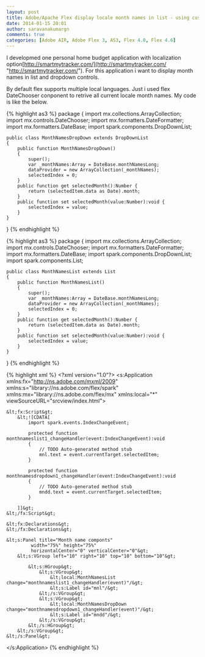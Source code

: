 ```yaml
---
layout: post
title: Adobe/Apache Flex display locale month names in list - using custom component
date: 2014-01-15 20:01
author: saravanakumargn
comments: true
categories: [Adobe AIR, Adobe Flex 3, AS3, Flex 4.0, Flex 4.6]
---
```


I developmed one personal home budget application with localization option[http://smartmytracker.com/](http://smartmytracker.com/ "http://smartmytracker.com/"). For this application i want to display month names in list and dropdown controls.

By default flex supports multiple local languages. Just i used flex DateChooser conponent to retrive all current locale month names. My code is like the below.

 
{% highlight as3 %}
package 
{
    import mx.collections.ArrayCollection;
    import mx.controls.DateChooser;
    import mx.formatters.DateFormatter;
    import mx.formatters.DateBase;
    import spark.components.DropDownList;
    
    public class MonthNamesDropDown extends DropDownList
    {
        public function MonthNamesDropDown()
        {
            super();
            var _monthNames:Array = DateBase.monthNamesLong;
            dataProvider = new ArrayCollection(_monthNames);
            selectedIndex = 0;
        }
        public function get selectedMonth():Number {
            return (selectedItem.data as Date).month;
        }
        public function set selectedMonth(value:Number):void {
            selectedIndex = value;
        }
    }
}
{% endhighlight %}
 
{% highlight as3 %}
package 
{
    import mx.collections.ArrayCollection;
    import mx.controls.DateChooser;
    import mx.formatters.DateFormatter;
    import mx.formatters.DateBase;
    import spark.components.DropDownList;
    import spark.components.List;    
    
    public class MonthNamesList extends List
    {
        public function MonthNamesList()
        {
            super();
            var _monthNames:Array = DateBase.monthNamesLong;
            dataProvider = new ArrayCollection(_monthNames);
            selectedIndex = 0;
        }
        public function get selectedMonth():Number {
            return (selectedItem.data as Date).month;
        }
        public function set selectedMonth(value:Number):void {
            selectedIndex = value;
        }
    }
}
{% endhighlight %}

 
{% highlight xml %}
&lt;?xml version="1.0"?&gt;
&lt;s:Application xmlns:fx="http://ns.adobe.com/mxml/2009"
               xmlns:s="library://ns.adobe.com/flex/spark"
               xmlns:mx="library://ns.adobe.com/flex/mx"
               xmlns:local="*"
               viewSourceURL="srcview/index.html"&gt;
    
    &lt;fx:Script&gt;
        &lt;![CDATA[
            import spark.events.IndexChangeEvent;
            
            protected function monthnameslist1_changeHandler(event:IndexChangeEvent):void
            {
                // TODO Auto-generated method stub
                mnl.text = event.currentTarget.selectedItem;
            }
            
            protected function monthnamesdropdown1_changeHandler(event:IndexChangeEvent):void
            {
                // TODO Auto-generated method stub
                mndd.text = event.currentTarget.selectedItem;
            }
            
        ]]&gt;
    &lt;/fx:Script&gt;
    
    &lt;fx:Declarations&gt;
    &lt;/fx:Declarations&gt;
    
    &lt;s:Panel title="Month name componts"
             width="75%" height="75%"
             horizontalCenter="0" verticalCenter="0"&gt;
        &lt;s:VGroup left="10" right="10" top="10" bottom="10"&gt;
            
            &lt;s:HGroup&gt;
                &lt;s:VGroup&gt;
                    &lt;local:MonthNamesList change="monthnameslist1_changeHandler(event)"/&gt;
                    &lt;s:Label id="mnl"/&gt;
                &lt;/s:VGroup&gt;
                &lt;s:VGroup&gt;
                    &lt;local:MonthNamesDropDown change="monthnamesdropdown1_changeHandler(event)"/&gt;
                    &lt;s:Label id="mndd"/&gt;
                &lt;/s:VGroup&gt;
            &lt;/s:HGroup&gt;
        &lt;/s:VGroup&gt;
    &lt;/s:Panel&gt;
    
&lt;/s:Application&gt;
{% endhighlight %}